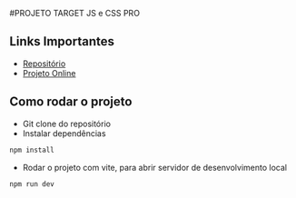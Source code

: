 #PROJETO TARGET JS e CSS PRO

## Links Importantes
- [Repositório](https://github.com/igorSoares7/projeto-pro)
- [Projeto Online](https://projeto-prott.netlify.app/)

## Como rodar o projeto


- Git clone do repositório
- Instalar dependências
```bash
npm install
```

- Rodar o projeto com vite, para abrir servidor de desenvolvimento local
```bash
npm run dev
```